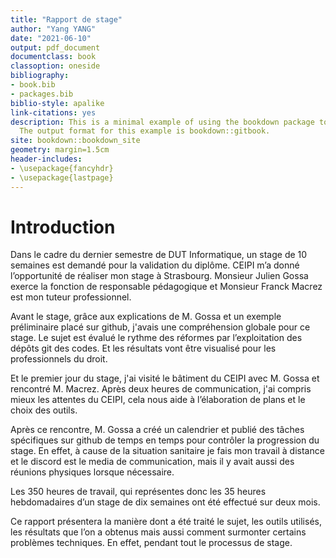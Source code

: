```yaml
--- 
title: "Rapport de stage"
author: "Yang YANG"
date: "2021-06-10"
output: pdf_document
documentclass: book
classoption: oneside
bibliography:
- book.bib
- packages.bib
biblio-style: apalike
link-citations: yes
description: This is a minimal example of using the bookdown package to write a book.
  The output format for this example is bookdown::gitbook.
site: bookdown::bookdown_site
geometry: margin=1.5cm
header-includes:
- \usepackage{fancyhdr}
- \usepackage{lastpage}
---
```


# Introduction

Dans le cadre du dernier semestre de DUT Informatique, un stage de 10 semaines est demandé pour la validation du diplôme. CEIPI m’a donné l’opportunité de réaliser mon stage à Strasbourg. Monsieur Julien Gossa exerce la fonction de responsable pédagogique et Monsieur Franck Macrez est mon tuteur professionnel.  

Avant le stage, grâce aux explications de M. Gossa et un exemple préliminaire placé sur github, j'avais une compréhension globale pour ce stage. Le sujet est évalué le rythme des réformes par l’exploitation des dépôts git des codes. Et les résultats vont être visualisé pour les professionnels du droit.

Et le premier jour du stage, j'ai visité le bâtiment du CEIPI avec M. Gossa et rencontré M.  Macrez. Après deux heures de communication, j'ai compris mieux les attentes du CEIPI, cela nous aide à l’élaboration de plans et le choix des outils.

Après ce rencontre, M. Gossa a créé un calendrier et publié des tâches spécifiques sur github de temps en temps pour contrôler la progression du stage. En effet, à cause de la situation sanitaire je fais mon travail à distance et le discord est le media de communication, mais il y avait aussi des réunions physiques lorsque nécessaire.

Les 350 heures de travail, qui représentes donc les 35 heures hebdomadaires d’un stage de dix semaines ont été effectué sur deux mois. 

Ce rapport présentera la manière dont a été traité le sujet, les outils utilisés, les résultats que l’on a obtenus mais aussi comment surmonter certains problèmes techniques. En effet, pendant tout le processus de stage.
 
